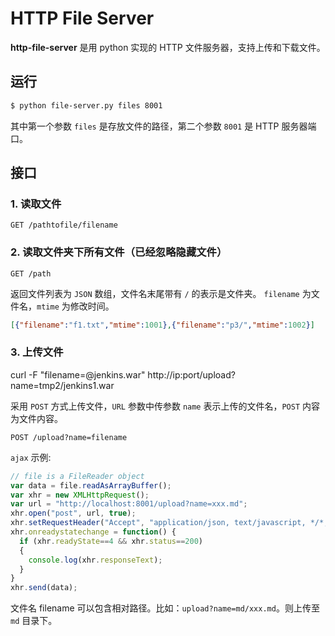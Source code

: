 # HTTP File Server

**http-file-server** 是用 python 实现的 HTTP 文件服务器，支持上传和下载文件。

## 运行

```bash
$ python file-server.py files 8001
```

其中第一个参数 `files` 是存放文件的路径，第二个参数 `8001` 是 HTTP 服务器端口。

## 接口

### 1. 读取文件

```
GET /pathtofile/filename
```

### 2. 读取文件夹下所有文件（已经忽略隐藏文件）

```
GET /path
```
返回文件列表为 `JSON` 数组，文件名末尾带有 `/` 的表示是文件夹。
`filename` 为文件名，`mtime` 为修改时间。

```json
[{"filename":"f1.txt","mtime":1001},{"filename":"p3/","mtime":1002}]
```

### 3. 上传文件

curl  -F "filename=@jenkins.war" http://ip:port/upload\?name\=tmp2/jenkins1.war

采用 `POST` 方式上传文件，`URL` 参数中传参数 `name` 表示上传的文件名，`POST` 内容为文件内容。
```
POST /upload?name=filename
```

`ajax` 示例:
```js
// file is a FileReader object
var data = file.readAsArrayBuffer();
var xhr = new XMLHttpRequest();
var url = "http://localhost:8001/upload?name=xxx.md";
xhr.open("post", url, true);
xhr.setRequestHeader("Accept", "application/json, text/javascript, */*; q=0.01");
xhr.onreadystatechange = function() {
  if (xhr.readyState==4 && xhr.status==200)
  {
    console.log(xhr.responseText);
  }
}
xhr.send(data);
```

文件名 filename 可以包含相对路径。比如：`upload?name=md/xxx.md`。则上传至 `md` 目录下。
